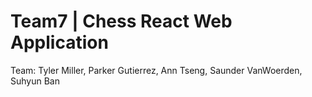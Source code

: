 # Team7 | Chess React Web Application
Team: Tyler Miller, Parker Gutierrez, Ann Tseng, Saunder VanWoerden, Suhyun Ban
